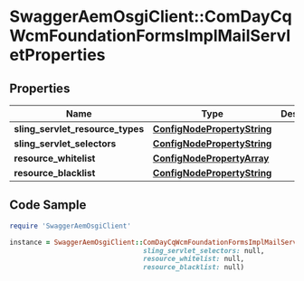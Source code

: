 # SwaggerAemOsgiClient::ComDayCqWcmFoundationFormsImplMailServletProperties

## Properties

Name | Type | Description | Notes
------------ | ------------- | ------------- | -------------
**sling_servlet_resource_types** | [**ConfigNodePropertyString**](ConfigNodePropertyString.md) |  | [optional] 
**sling_servlet_selectors** | [**ConfigNodePropertyString**](ConfigNodePropertyString.md) |  | [optional] 
**resource_whitelist** | [**ConfigNodePropertyArray**](ConfigNodePropertyArray.md) |  | [optional] 
**resource_blacklist** | [**ConfigNodePropertyString**](ConfigNodePropertyString.md) |  | [optional] 

## Code Sample

```ruby
require 'SwaggerAemOsgiClient'

instance = SwaggerAemOsgiClient::ComDayCqWcmFoundationFormsImplMailServletProperties.new(sling_servlet_resource_types: null,
                                 sling_servlet_selectors: null,
                                 resource_whitelist: null,
                                 resource_blacklist: null)
```



